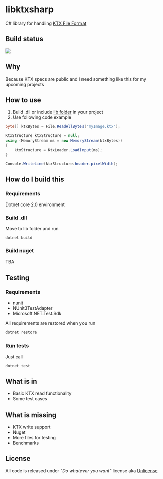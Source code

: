 # libktxsharp
C# library for handling [KTX File Format](https://www.khronos.org/opengles/sdk/tools/KTX/file_format_spec/)

## Build status
![](https://github.com/mcraiha/libktxsharp/workflows/CIBuild/badge.svg)

## Why
Because KTX specs are public and I need something like this for my upcoming projects

## How to use
1. Build .dll or include [lib folder](lib) in your project
2. Use following code example
```csharp
byte[] ktxBytes = File.ReadAllBytes("myImage.ktx");

KtxStructure ktxStructure = null;
using (MemoryStream ms = new MemoryStream(ktxBytes))
{
	ktxStructure = KtxLoader.LoadInput(ms);
}

Console.WriteLine(ktxStructure.header.pixelWidth);
```

## How do I build this
### Requirements
Dotnet core 2.0 environment

### Build .dll
Move to lib folder and run
```bash
dotnet build
```

### Build nuget
TBA

## Testing
### Requirements 
* nunit
* NUnit3TestAdapter
* Microsoft.NET.Test.Sdk

All requirements are restored when you run
```bash
dotnet restore
```

### Run tests
Just call
```bash
dotnet test
```

## What is in
* Basic KTX read functionality
* Some test cases

## What is missing
* KTX write support
* Nuget
* More files for testing
* Benchmarks

## License
All code is released under *"Do whatever you want"* license aka [Unlicense](LICENSE)